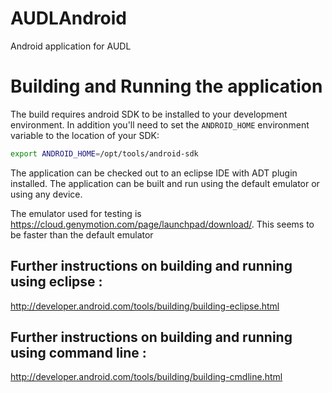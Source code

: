 AUDLAndroid
===========

Android application for AUDL


Building and Running the application
===================================

The build requires android SDK to be installed to your development environment.  In addition you'll need to set the `ANDROID_HOME` environment variable to the location of your SDK:

```bash
export ANDROID_HOME=/opt/tools/android-sdk
```

The application can be checked out to an eclipse IDE with ADT plugin installed. The application can be built and run using the default emulator or using any device.

The emulator used for testing is https://cloud.genymotion.com/page/launchpad/download/. This seems to be faster than the default emulator

Further instructions on building and running using eclipse : 
------------------------------------------------------------
http://developer.android.com/tools/building/building-eclipse.html

Further instructions on building and running using command line :
-----------------------------------------------------------------
http://developer.android.com/tools/building/building-cmdline.html

